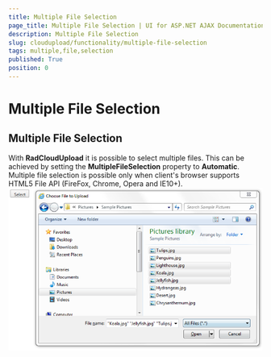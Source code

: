 ```yaml
---
title: Multiple File Selection
page_title: Multiple File Selection | UI for ASP.NET AJAX Documentation
description: Multiple File Selection
slug: cloudupload/functionality/multiple-file-selection
tags: multiple,file,selection
published: True
position: 0
---
```


# Multiple File Selection



## Multiple File Selection

With **RadCloudUpload** it is possible to select multiple files. This can be achieved by setting the **MultipleFileSelection** property to **Automatic**. Multiple file selection is possible only when client's browser supports HTML5 File API (FireFox, Chrome, Opera and IE10+).![cloudupload-multiple-file-selection](images/cloudupload-multiple-file-selection.png)
